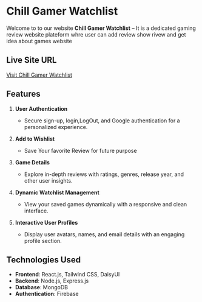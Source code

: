 # Chill Gamer Watchlist

Welcome to to our website 
 **Chill Gamer Watchlist** –
It is a dedicated gaming review website plateform whre user can add review show rivew and get idea about games website 

## Live Site URL  
[Visit Chill Gamer Watchlist](https://onceptual-2.web.app)  

## Features  
1. **User Authentication**  

   - Secure sign-up, login,LogOut, and Google authentication for a personalized experience.  

2. **Add to Wishlist**  
   - Save Your favorite Review for future purpose 

3. **Game Details**  
   - Explore in-depth reviews with ratings, genres, release year, and other user insights.  

4. **Dynamic Watchlist Management**  
   - View your saved games dynamically with a responsive and clean interface.  

5. **Interactive User Profiles**  

   - Display user avatars, names, and email details with an engaging profile section.  

## Technologies Used  
- **Frontend**: React.js, Tailwind CSS, DaisyUI  
- **Backend**: Node.js, Express.js  
- **Database**: MongoDB  
- **Authentication**: Firebase  